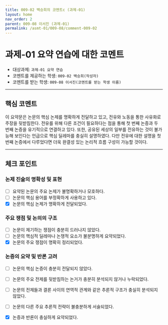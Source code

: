 ```yaml
---
title: 009-02 백승희의 코멘트c (과제-01)
layout: home
nav_order: 2
parent: 009-08 이서진 (과제-01)
permalink: /asmt-01/009-08/comment-009-02
---
```



# 과제-01 요약 연습에 대한 코멘트

- 대상과제: `과제-01 요약 연습`
- 코멘트를 제공하는 학생: `009-02 백승희(작성자)` 
- 코멘트를 받는 학생: `009-08 이서진(코멘트를 받는 학생 이름)` 

---

## 핵심 코멘트

이 요약문은 논문의 핵심 논제를 명확하게 전달하고 있고, 전유와 노동을 통한 사유화로 주장을 뒷받침한다. 전유를 위해 다른 조건이 필요하다는 점을 통해 첫 번째 논증과 두 번째 논증을 유기적으로 연결하고 있다. 
또한, 공유된 세상의 일부를 전유하는 것이 불가능해 보인다는 언급으로 핵심 딜레마를 충실히 설명하였다. 다만 전유에 대한 설명을 첫번째 논증에서 다루었다면 더욱 완결성 있는 논리적 흐름 구성이 가능할 것이다. 

---

## 체크 포인트

### 논제 진술의 명확성 및 표현  
- [ ] 요약된 논문의 주요 논제가 불명확하거나 모호하다.  
- [ ] 논문의 핵심 용어를 부정확하게 사용하고 있다.  
- [x] 논문의 핵심 논제가 명확하게 전달되었다.  

### 주요 쟁점 및 논의의 구조  
- [ ] 논문이 제기하는 쟁점이 충분히 드러나지 않았다.  
- [ ] 논문의 핵심적 딜레마나 논쟁적 요소가 불분명하게 요약되었다.  
- [x] 논문의 주요 쟁점이 명확히 정리되었다.  

### 논증의 요약 및 반론 고려  
- [ ] 논문의 핵심 논증이 충분히 전달되지 않았다.  
- [ ] 논문의 주요 전제를 뒷받침하는 논거가 충분히 분석되지 않거나 누락되었다.  
- [ ] 논문의 전제들과 결론 사이의 연역적 관계와 같은 추론적 구조가 충실히 분석되지 않았다.  
- [ ] 논문의 다른 주요 추론적 전략이 불충분하게 서술되었다.
- [x] 논증과 반론이 충실하게 요약되었다. 

